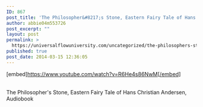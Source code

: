 ```yaml
---
ID: 867
post_title: 'The Philosopher&#8217;s Stone, Eastern Fairy Tale of Hans Christian Andersen,'
author: abbie04m553726
post_excerpt: ""
layout: post
permalink: >
  https://universalflowuniversity.com/uncategorized/the-philosophers-stone-eastern-fairy-tale-of-hans-christian-andersen/
published: true
post_date: 2014-03-15 12:36:05
---
```

[embed]https://www.youtube.com/watch?v=R6He4s86NwM[/embed]</br></br>
<p>The Philosopher's Stone, Eastern Fairy Tale of Hans Christian Andersen, Audiobook</p>
